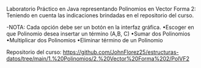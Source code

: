 Laboratorio Práctico en Java representando Polinomios en Vector Forma 2:
Teniendo en cuenta las indicaciones brindadas en el repositorio del curso.

-NOTA: Cada opción debe ser un botón en la interfaz gráfica.
•Escoger en que Polinomio desea insertar un término (A,B, C)
•Sumar dos Polinomios
•Multiplicar dos Polinomios
•Eliminar término de un Polinomio

Repositorio del curso: https://github.com/JohnFlorez25/estructuras-datos/tree/main/1.%20Polinomios/2.%20Vector%20Forma%202/PolVF2
